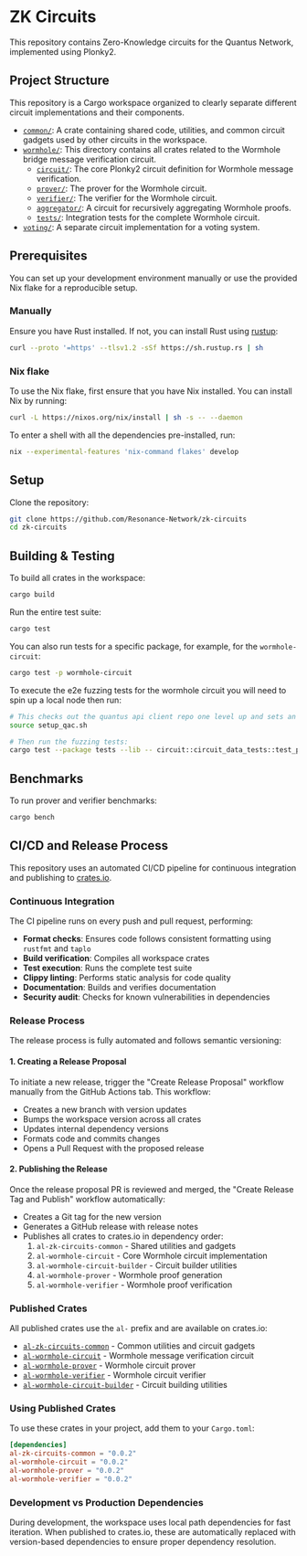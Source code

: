 # ZK Circuits

This repository contains Zero-Knowledge circuits for the Quantus Network, implemented using Plonky2.

## Project Structure

This repository is a Cargo workspace organized to clearly separate different circuit implementations and their components.

- [`common/`](./common/): A crate containing shared code, utilities, and common circuit gadgets used by other circuits in the workspace.
- [`wormhole/`](./wormhole/): This directory contains all crates related to the Wormhole bridge message verification circuit.
  - [`circuit/`](./wormhole/circuit/): The core Plonky2 circuit definition for Wormhole message verification.
  - [`prover/`](./wormhole/prover/): The prover for the Wormhole circuit.
  - [`verifier/`](./wormhole/verifier/): The verifier for the Wormhole circuit.
  - [`aggregator/`](./wormhole/aggregator/): A circuit for recursively aggregating Wormhole proofs.
  - [`tests/`](./wormhole/tests/): Integration tests for the complete Wormhole circuit.
- [`voting/`](./voting/): A separate circuit implementation for a voting system.

## Prerequisites

You can set up your development environment manually or use the provided Nix flake for a reproducible setup.

### Manually

Ensure you have Rust installed. If not, you can install Rust using [rustup](https://rustup.rs/):

```sh
curl --proto '=https' --tlsv1.2 -sSf https://sh.rustup.rs | sh
```

### Nix flake

To use the Nix flake, first ensure that you have Nix installed. You can install Nix by running:

```sh
curl -L https://nixos.org/nix/install | sh -s -- --daemon
```

To enter a shell with all the dependencies pre-installed, run:

```sh
nix --experimental-features 'nix-command flakes' develop
```

## Setup

Clone the repository:

```sh
git clone https://github.com/Resonance-Network/zk-circuits
cd zk-circuits
```

## Building & Testing

To build all crates in the workspace:

```sh
cargo build
```

Run the entire test suite:

```sh
cargo test
```

You can also run tests for a specific package, for example, for the `wormhole-circuit`:

```sh
cargo test -p wormhole-circuit
```

To execute the e2e fuzzing tests for the wormhole circuit you will need to spin up a local node then run: 

```sh
# This checks out the quantus api client repo one level up and sets an ENV variable with the path to it. 
source setup_qac.sh
```

```sh
# Then run the fuzzing tests:
cargo test --package tests --lib -- circuit::circuit_data_tests::test_prover_and_verifier_fuzzing --exact --show-output --ignored
```


## Benchmarks

To run prover and verifier benchmarks:

```sh
cargo bench
```

## CI/CD and Release Process

This repository uses an automated CI/CD pipeline for continuous integration and publishing to [crates.io](https://crates.io).

### Continuous Integration

The CI pipeline runs on every push and pull request, performing:

- **Format checks**: Ensures code follows consistent formatting using `rustfmt` and `taplo`
- **Build verification**: Compiles all workspace crates
- **Test execution**: Runs the complete test suite
- **Clippy linting**: Performs static analysis for code quality
- **Documentation**: Builds and verifies documentation
- **Security audit**: Checks for known vulnerabilities in dependencies

### Release Process

The release process is fully automated and follows semantic versioning:

#### 1. Creating a Release Proposal

To initiate a new release, trigger the "Create Release Proposal" workflow manually from the GitHub Actions tab. This workflow:

- Creates a new branch with version updates
- Bumps the workspace version across all crates
- Updates internal dependency versions
- Formats code and commits changes
- Opens a Pull Request with the proposed release

#### 2. Publishing the Release

Once the release proposal PR is reviewed and merged, the "Create Release Tag and Publish" workflow automatically:

- Creates a Git tag for the new version
- Generates a GitHub release with release notes
- Publishes all crates to crates.io in dependency order:
  1. `al-zk-circuits-common` - Shared utilities and gadgets
  2. `al-wormhole-circuit` - Core Wormhole circuit implementation
  3. `al-wormhole-circuit-builder` - Circuit builder utilities
  4. `al-wormhole-prover` - Wormhole proof generation
  5. `al-wormhole-verifier` - Wormhole proof verification

### Published Crates

All published crates use the `al-` prefix and are available on crates.io:

- [`al-zk-circuits-common`](https://crates.io/crates/al-zk-circuits-common) - Common utilities and circuit gadgets
- [`al-wormhole-circuit`](https://crates.io/crates/al-wormhole-circuit) - Wormhole message verification circuit
- [`al-wormhole-prover`](https://crates.io/crates/al-wormhole-prover) - Wormhole circuit prover
- [`al-wormhole-verifier`](https://crates.io/crates/al-wormhole-verifier) - Wormhole circuit verifier
- [`al-wormhole-circuit-builder`](https://crates.io/crates/al-wormhole-circuit-builder) - Circuit building utilities

### Using Published Crates

To use these crates in your project, add them to your `Cargo.toml`:

```toml
[dependencies]
al-zk-circuits-common = "0.0.2"
al-wormhole-circuit = "0.0.2"
al-wormhole-prover = "0.0.2"
al-wormhole-verifier = "0.0.2"
```

### Development vs Production Dependencies

During development, the workspace uses local path dependencies for fast iteration. When published to crates.io, these are automatically replaced with version-based dependencies to ensure proper dependency resolution.